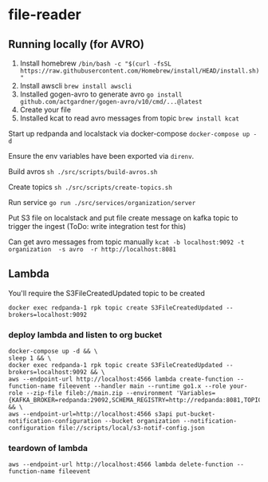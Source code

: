 # file-reader

## Running locally (for AVRO)

1. Install homebrew `/bin/bash -c "$(curl -fsSL https://raw.githubusercontent.com/Homebrew/install/HEAD/install.sh)"`
2. Install awscli `brew install awscli`
3. Installed gogen-avro to generate avro `go install github.com/actgardner/gogen-avro/v10/cmd/...@latest`
4. Create your file
5. Installed kcat to read avro messages from topic `brew install kcat`

Start up redpanda and localstack via docker-compose
`docker-compose up -d`

Ensure the env variables have been exported via `direnv`.

Build avros
`sh ./src/scripts/build-avros.sh`

Create topics
`sh ./src/scripts/create-topics.sh`

Run service
`go run ./src/services/organization/server`

Put S3 file on localstack and put file create message on kafka topic to trigger the ingest
(ToDo: write integration test for this)

Can get avro messages from topic manually
`kcat -b localhost:9092 -t organization  -s avro  -r http://localhost:8081`

## Lambda

You'll require the S3FileCreatedUpdated topic to be created
```
docker exec redpanda-1 rpk topic create S3FileCreatedUpdated --brokers=localhost:9092
```

### deploy lambda and listen to org bucket

```
docker-compose up -d && \
sleep 1 && \
docker exec redpanda-1 rpk topic create S3FileCreatedUpdated --brokers=localhost:9092 && \
aws --endpoint-url http://localhost:4566 lambda create-function --function-name fileevent --handler main --runtime go1.x --role your-role --zip-file fileb://main.zip --environment 'Variables={KAFKA_BROKER=redpanda:29092,SCHEMA_REGISTRY=http://redpanda:8081,TOPIC_NAME=S3FileCreatedUpdated}' && \
aws --endpoint-url=http://localhost:4566 s3api put-bucket-notification-configuration --bucket organization --notification-configuration file://scripts/local/s3-notif-config.json
```

### teardown of lambda
```
aws --endpoint-url http://localhost:4566 lambda delete-function --function-name fileevent
``` 